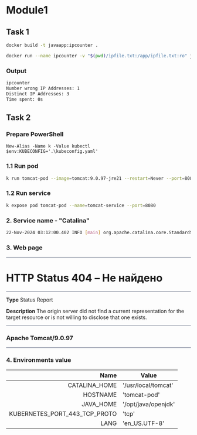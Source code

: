 # Module1

## Task 1

```bash
docker build -t javaapp:ipcounter .
```

```bash
docker run --name ipcounter -v "$(pwd)/ipfile.txt:/app/ipfile.txt:ro" javaapp:ipcounter ipfile.txt true
```

### Output
```bash
ipcounter
Number wrong IP Addresses: 1
Distinct IP Addresses: 3
Time spent: 0s
```

## Task 2

### Prepare PowerShell
```PS
New-Alias -Name k -Value kubectl
$env:KUBECONFIG='.\kubeconfig.yaml'
```

### 1.1 Run pod
```bash
k run tomcat-pod --image=tomcat:9.0.97-jre21 --restart=Never --port=8080
```

### 1.2 Run service
```bash
k expose pod tomcat-pod --name=tomcat-service --port=8080
```

### 2. Service name - "Catalina"

```bash
22-Nov-2024 03:12:00.402 INFO [main] org.apache.catalina.core.StandardService.startInternal Starting service [Catalina]
```

### 3. Web page
<hr class="line" />


<html lang="ru"><head><title>HTTP Status 404 – Не найдено</title><style type="text/css">.line {height:1px;background-color:#525D76;border:none;}</style></head><body><h1>HTTP Status 404 – Не найдено</h1><hr class="line" /><p><b>Type</b> Status Report</p><p><b>Description</b> The origin server did not find a current representation for the target resource or is not willing to disclose that one exists.</p><hr class="line" /><h3>Apache Tomcat/9.0.97</h3></body></html>

<hr class="line" />

### 4. Environments value

Name|Value
-:|-
CATALINA_HOME|'/usr/local/tomcat'
HOSTNAME|'tomcat-pod'
JAVA_HOME|'/opt/java/openjdk'
KUBERNETES_PORT_443_TCP_PROTO|'tcp' 
LANG|'en_US.UTF-8'
